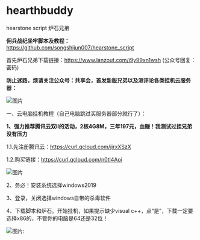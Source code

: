 # hearthbuddy
hearstone script 炉石兄弟

**佣兵战纪坐牢脚本及教程：** https://github.com/songshijun007/hearstone_script

首先炉石兄弟下载链接：https://www.lanzout.com/i9y99xn1wsh (公众号回复：密码)

**防止迷路，烦请关注公众号：共享会，首发新版兄弟以及测评论各类挂机云服务器：**

![图片](https://ae02.alicdn.com/kf/H77c1047f57c54bee8393bd37290c9911E.png)

一、云电脑挂机教程（自己电脑跳过买服务器部分就行了）：

**1、强力推荐腾讯云双ll的活动，2核4G8M，三年197元，血赚！我测试过挂兄弟没有压力**

1.1.先注册腾讯云：https://curl.qcloud.com/jirxXSzX

1.2.购买链接：https://curl.qcloud.com/n0tl4Aoi

![图片](https://z3.ax1x.com/2021/11/06/IMJ0OS.png)

2、务必！安装系统选择windows2019

3、登录，关闭选择windows自带的杀毒软件

4、下载脚本和炉石。开始挂机，如果提示缺少visual c++，点“是”，下载一定要选择x86的，不管你的电脑是64还是32位！

![图片:](https://z3.ax1x.com/2021/11/06/IMJWlV.png)
